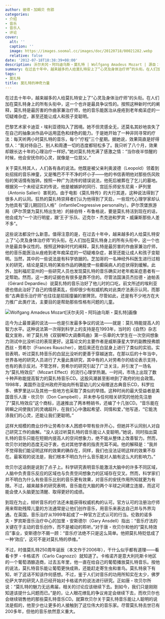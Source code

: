 ```yaml
---
author: 彼得・加姆贝 伤郢
categories:
- 介绍
- 音乐
- 音乐人
- 评论
cover:
  alt: ''
  caption: ''
  image: https://images.soomal.cc/images/doc/20120718/00021282.webp
  relative: false
date: '2012-07-18T18:38:39+08:00'
description: 沃尔夫冈・阿玛迪乌斯・莫扎特 | Wolfgang Amadeus Mozart | 源自：中华读书报 | 版权：转载 |  平均/总评分：10.00/10
summary: 在过去十年中，越来越多的人给莫扎特安上了“心灵及身体治疗师”的头衔。在人们加在莫扎特身上的所有头衔中，这一个也许是最具争议性的。按照这种新时代的阐释，莫扎特是最厉害的作曲家兼治疗师，他的音乐能医治从痤疮到老年痴呆症的一切疑难杂症，甚至还能让成人和孩子变聪明。
tags:
- 莫扎特
title: 莫扎特的神奇力量
---
```


在过去十年中，越来越多的人给莫扎特安上了“心灵及身体治疗师”的头衔。在人们加在莫扎特身上的所有头衔中，这一个也许是最具争议性的。按照这种新时代的阐释，莫扎特是最厉害的作曲家兼治疗师，他的音乐能医治从痤疮到老年痴呆症的一切疑难杂症，甚至还能让成人和孩子变聪明。

巴黎艺术家卡迪亚・埃利亚德陷入了困境。她不但灵感全无，还莫名其妙地丧失了在自己的抽象派作品中运用蓝色和绿色的能力。于是她开始了一种非同寻常的疗法：每天听两小时莫扎特的音乐，每个“疗程”三个星期。据她说，效果简直是好得惊人：“我对待自己、别人和周遭一切的态度都轻松多了。我只听了八个月，效果却跟长达十年的心理治疗一样好。”她对莫扎特充满了感激之情：“当你夜半惊醒的时候，他会安抚你的心灵，就像是一位慈父。”

关于莫扎特其人，人们各有各的说法。他既是被父亲利奥波德（Leopold）领着到处招摇的音乐神童，又是嘴巴不干不净的坏小子――他的书信表明他对那些伤风败俗的笑话情有独钟。按照一种广为流传的错误说法，他死后被葬在了乞儿的墓地。根据另一个未经证实的传说，他是被嫉妒的同行、宫廷乐师安东尼奥・萨列里（Antonio Salieri）害死的。由于电影《莫扎特传》的大行其道，这种说法得到了很多人的认同。狂热的莫扎特崇拜者们认为他得到了天启，一些现代心理学家却认为他具有“婴儿期回归人格”（infantileCregressive personality）。萨尔茨堡旅游局（萨尔茨堡为莫扎特出生地）的赫伯特・布鲁格说，要是莫扎特活到现在的话，他会成为“一个流行明星，跟‘王子’乐队、迈克尔・杰克逊和罗宾・威廉斯那些人差不多”。

这些说法都没什么新意。值得注意的是，在过去十年中，越来越多的人给莫扎特安上了“心灵及身体治疗师”的头衔。在人们加在莫扎特身上的所有头衔中，这一个也许是最具争议性的。按照这种新时代的阐释，莫扎特是最厉害的作曲家兼治疗师，他的音乐能医治从痤疮到老年痴呆症的一切疑难杂症，甚至还能让成人和孩子变聪明。当然，其中的一些说法是有科学依据的。芝加哥的一名神经外科医生进行过相关的研究，结论是莫扎特的某些作品的确能使一些癫痫病人的症状得到缓解。此外，加利福尼亚州的一些研究人员也发现莫扎特的音乐确实对老年痴呆症患者有一定帮助。然而，这一类的证据也有很多是靠不住的。尽管法国演员杰拉德・迪帕丢（Gérard Depardieu）说莫扎特的音乐治好了他儿时的口吃，前文所述的埃利亚德也借此治好了自己的情感紊乱，但却很少有权威机构对此类疗法表示认同，而那些“古典音乐治疗师”也往往是招摇撞骗的冒牌货。尽管如此，还是有不少地方在大力推广此类疗法，主要目的是帮助那些性格有问题的儿童。

![Wolfgang Amadeus Mozart[沃尔夫冈・阿玛迪乌斯・莫扎特]画像](https://images.soomal.cc/images/doc/20120718/00021282.webp)





迄今为止最普遍的说法――也是引发最多争议的说法――就是：莫扎特能提高人的智力水平。这种说法第一次得到科学上的支持是在1993年，当时的《自然》杂志载文宣称，听了莫扎特《双钢琴D大调奏鸣曲》第一乐章的大学生在一次空间想象力测试中比没听过的表现更好。这篇论文的主要作者是威斯康星大学的副教授弗朗西丝・劳希尔（Frances Rauscher），她后来还在白鼠身上进行了类似的实验。实验表明，听过莫扎特音乐的白鼠比没听的更善于穿越迷宫。在那以后的十年当中，世界各地的研究人员进行了大量此类研究，其中有的人对劳希尔的结论表示支持，也有的表示反对。不管怎样，劳希尔的研究引起了广泛关注，并引发了一场名为“莫扎特效应”（Mozart Effect）的流行心理学热潮。一时间，市场上出现了数十种声称能提高智力的莫扎特音乐CD。这股风潮甚至影响到了政府的社会政策。1998年，美国乔治亚州政府开始向所有婴幼儿的父母赠送古典音乐CD，科罗拉多、佛罗里达以及其他一些地方也采取了类似的举措。这种时尚的最大受益者是美国音乐人唐・坎贝尔（Don Campbell），并未参与任何相关研究的他抢先注册了“莫扎特效应”这个商标，迅速推出了两本畅销书，还编了十几张CD。“音乐能在转瞬之间使我们的灵魂超升，在我们心中激起希望、同情和爱，”他写道，“它能洗涤我们的心灵，还能让我们更聪明。”

这样大规模的商业炒作让劳希尔本人困惑中带有些许开心，但她并不认同别人对自己研究工作的曲解。“没人说过听莫扎特的音乐能让人变聪明，”她说，同时指出莫扎特的音乐只能在短期内提高人的空间想象力，绝不能从整体上改善智力。然而，坎贝尔对她的态度无动于衷，也对其他学者的指责充耳不闻。他的解释是：“我并不觉得我们能证明这样的效果的确存在，同样，我们也没法证明这样的效果不存在。最客观的说法是，我们根本不明白为什么音乐能对人脑有这么大的影响力。”

坎贝尔这话倒是说到了点子上。科学研究表明音乐能激活大脑中的许多不同区域，人脑中负责音乐反应的区域也与负责空间想象力的区域存在交叉。然而，科学家们并不明白为什么有些音乐比别的音乐更有效果，对音乐的安抚作用所知就更为有限。不过，越来越多的研究表明，音乐能在大脑的两个半球之间建立连接，而这可能会使人头脑更加清醒、取得更好的成绩。

到现在为止，倾听音乐的疗法还未能获得权威机构的认可。官方认可的注册治疗师用来帮助残障儿童的方法通常是让他们创作音乐，用音乐来表达自己并与外界沟通。在英国，音乐治疗从1999年起成了一种官方正式认可的行当。伦敦的诺多夫・罗宾斯音乐治疗中心的加里・安斯德尔（Gary Ansdell）指出：“音乐疗法的关键在于主动的音乐创作，而不是被动的聆听。”对于唐・坎贝尔和他的“莫扎特效应”事业，安斯德尔不屑一顾：“音乐疗法绝不只是这么简单。他把莫扎特贬低成了一种‘效应’，这可不是对莫扎特的恭维。”

不过，时值莫扎特250周年诞辰（本文作于2006年），干什么似乎都有道理――看看卡罗・卡格诺齐（Carlo Cagnozzi）就知道了。卡格诺齐是意大利托斯卡地区的一个葡萄酒酿造商，过去五年里，他一直在给自己的葡萄播放莫扎特音乐。按他的说法，莫扎特音乐能让葡萄更快成熟，还能赶走寄生虫和害鸟。莫扎特泉下有知，听了这话不知该作何感想。不过，鉴于人们对音乐的功用所知实在太少，佛罗伦萨大学的研究人员已经开始对卡格诺齐的说法进行研究。正如唐・坎贝尔所说：“莫扎特的魅力无远弗届，相关的讨论应该继续下去。到如今，我们只是刚刚知道该提什么问题而已。”是的，让人眼花缭乱的争议肯定会继续下去，而坎贝尔也会继续销售他的那些莫扎特音乐CD。就算坎贝尔关于莫扎特音乐能让人聪明的说法是假的，他至少也让更多的人接触到了这位伟大的音乐家。尽管莫扎特去世已有200多年，但他的音乐依然意义重大。